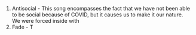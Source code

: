 

1. Antisocial - This song encompasses the fact that we have not been able to be social because of COVID, but it causes us to make it our nature. We were forced inside with
2. Fade - T